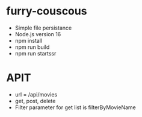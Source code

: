 # furry-couscous
- Simple file persistance
- Node.js version 16
- npm install
- npm run build
- npm run startssr
# APIT
- url = /api/movies
- get, post, delete
- Filter parameter for get list is filterByMovieName
